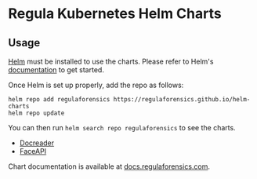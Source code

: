 # Regula Kubernetes Helm Charts

## Usage

[Helm](https://helm.sh) must be installed to use the charts.
Please refer to Helm's [documentation](https://helm.sh/docs/) to get started.

Once Helm is set up properly, add the repo as follows:

```
helm repo add regulaforensics https://regulaforensics.github.io/helm-charts
helm repo update
```

You can then run `helm search repo regulaforensics` to see the charts.

- [Docreader](charts/docreader/)
- [FaceAPI](charts/faceapi/)

<!-- Keep full URL links to repo files because this README syncs from main to gh-pages.  -->
Chart documentation is available at [docs.regulaforensics.com](https://docs.regulaforensics.com).
